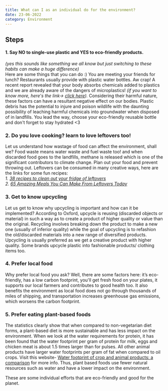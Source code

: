 ```yaml
---
title: What can I as an individual do for the environment?
date: 23-06-2022
category: Environment
---
```


## Steps

#### 1. Say NO to single-use plastic and YES to eco-friendly products. 
_(yes this sounds like something we all know but just switching to these habits can make a huge difference)_ <br/> Here are some things that you can do :) 
You are meeting your friends for lunch? Restaurants usually provide with plastic water bottles. Aw crap! A recent report revealed that your body absorbs chemicals added to plastics and we are already aware of the dangers of microplastics! _(if you want to know more, here's the link-> [click here](https://www.theguardian.com/environment/2021/dec/08/microplastics-damage-human-cells-study-plastic))._ Considering their harmful nature, these factors can have a resultant negative effect on our bodies. Plastic debris has the potential to injure and poison wildlife with the daunting possibility of leaching harmful chemicals into groundwater when disposed of in landfills. You lead the way, choose your eco-friendly reusable bottle and don't forget to stay hydrated <3 

### 2. Do you love cooking? learn to love leftovers too!
Let us understand how wastage of food can affect the environment, shall we? Food waste means water waste and fuel waste too! and when discarded food goes to the landfills, methane is released which is one of the significant contributors to climate change. Plan out your food and prevent throwing out. Leftovers can be consumed in many creative ways, here are the links for some fun recipes: <br/>
_1. [38 recipes to clean out your fridge of leftovers](https://www.delicious.com.au/recipes/collections/gallery/38-recipes-to-clean-out-your-fridge-of-leftovers/wy62h5cv)_ <br/> 
_2. [65 Amazing Meals You Can Make From Leftovers Today](https://greatist.com/health/leftovers-meals-healthy-recipes#1)_ <br/>


### 3. Get to know upcycling
Let us get to know why upcycling is important and how can it be implemented? According to Oxford, upcycle is reusing (discarded objects or material) in such a way as to create a product of higher quality or value than the original. Recycling involves breaking down the product to make a new one (usually of inferior quality) while the goal of upcycling is to refashion the old/discarded materials into a new range of diversified products. Upcycling is usually preferred as we get a creative product with higher quality. Some brands upcycle plastic into fashionable products/ clothing items too. 

### 4. Prefer local food
Why prefer local food you ask? Well, there are some factors here: it’s eco-friendly, has a low carbon footprint, you'll get fresh food on your plates, it supports our local farmers and contributes to good health too. It also benefits the environment as local food does not go through thousands of miles of shipping, and transportation increases greenhouse gas emissions, which worsens the carbon footprint. 

### 5. Prefer eating plant-based foods
The statistics clearly show that when compared to non-vegetarian diet forms, a plant-based diet is more sustainable and has less impact on the environment. When we look at the water requirements for protein, it has been found that the water footprint per gram of protein for milk, eggs and chicken meat is about 1.5 times larger than for pulses. All other animal products have larger water footprints per gram of fat when compared to oil crops. Visit this website- [Water footprint of crop and animal products: a comparison](https://waterfootprint.org/en/water-footprint/product-water-footprint/water-footprint-crop-and-animal-products/) for more info. Thus, plant based foods use fewer natural resources such as water and have a lower impact on the environment. <br/>

These are some individual efforts that are eco-friendly and good for the planet. 

